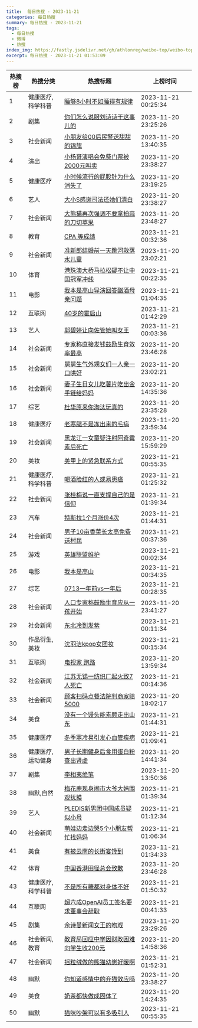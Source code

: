 ```yaml
---
title:  每日热搜 - 2023-11-21
categories: 每日热搜
summary: 每日热搜 - 2023-11-21
tags:
  - 每日热搜
  - 微博
  - 热搜
index_img: https://fastly.jsdelivr.net/gh/athlonreg/weibo-top/weibo-top.jpeg
excerpt: 每日热搜 - 2023-11-21 01:53:09
---
```


| 热搜榜 | 热搜分类 | 热搜标题 | 上榜时间 |
| --- | --- | --- | --- |
| 1 | 健康医疗,科学科普 | [睡够8小时不如睡得有规律](https://s.weibo.com/weibo%3Fq%3D%2523%E7%9D%A1%E5%A4%9F8%E5%B0%8F%E6%97%B6%E4%B8%8D%E5%A6%82%E7%9D%A1%E5%BE%97%E6%9C%89%E8%A7%84%E5%BE%8B%2523) | 2023-11-21 00:25:34 | 
| 2 | 剧集 | [你们怎么说服刘诗诗干这事儿的](https://s.weibo.com/weibo%3Fq%3D%2523%E4%BD%A0%E4%BB%AC%E6%80%8E%E4%B9%88%E8%AF%B4%E6%9C%8D%E5%88%98%E8%AF%97%E8%AF%97%E5%B9%B2%E8%BF%99%E4%BA%8B%E5%84%BF%E7%9A%84%2523) | 2023-11-20 23:25:26 | 
| 3 | 社会新闻 | [小朋友给00后民警送甜甜的锦旗](https://s.weibo.com/weibo%3Fq%3D%2523%E5%B0%8F%E6%9C%8B%E5%8F%8B%E7%BB%9900%E5%90%8E%E6%B0%91%E8%AD%A6%E9%80%81%E7%94%9C%E7%94%9C%E7%9A%84%E9%94%A6%E6%97%97%2523) | 2023-11-20 13:40:35 | 
| 4 | 演出 | [小杨哥演唱会免费门票被2000元叫卖](https://s.weibo.com/weibo%3Fq%3D%2523%E5%B0%8F%E6%9D%A8%E5%93%A5%E6%BC%94%E5%94%B1%E4%BC%9A%E5%85%8D%E8%B4%B9%E9%97%A8%E7%A5%A8%E8%A2%AB2000%E5%85%83%E5%8F%AB%E5%8D%96%2523) | 2023-11-20 23:38:27 | 
| 5 | 健康医疗 | [小时候流行的屁股针为什么消失了](https://s.weibo.com/weibo%3Fq%3D%2523%E5%B0%8F%E6%97%B6%E5%80%99%E6%B5%81%E8%A1%8C%E7%9A%84%E5%B1%81%E8%82%A1%E9%92%88%E4%B8%BA%E4%BB%80%E4%B9%88%E6%B6%88%E5%A4%B1%E4%BA%86%2523) | 2023-11-20 23:19:25 | 
| 6 | 艺人 | [大小S感谢司法还她们清白](https://s.weibo.com/weibo%3Fq%3D%2523%E5%A4%A7%E5%B0%8FS%E6%84%9F%E8%B0%A2%E5%8F%B8%E6%B3%95%E8%BF%98%E5%A5%B9%E4%BB%AC%E6%B8%85%E7%99%BD%2523) | 2023-11-20 23:38:27 | 
| 7 | 社会新闻 | [大熊猫再次强调不要拿拍蒜的刀切苹果](https://s.weibo.com/weibo%3Fq%3D%2523%E5%A4%A7%E7%86%8A%E7%8C%AB%E5%86%8D%E6%AC%A1%E5%BC%BA%E8%B0%83%E4%B8%8D%E8%A6%81%E6%8B%BF%E6%8B%8D%E8%92%9C%E7%9A%84%E5%88%80%E5%88%87%E8%8B%B9%E6%9E%9C%2523) | 2023-11-20 23:48:27 | 
| 8 | 教育 | [CPA 等成绩](https://s.weibo.com/weibo%3Fq%3D%2523CPA%20%E7%AD%89%E6%88%90%E7%BB%A9%2523) | 2023-11-21 00:32:36 | 
| 9 | 社会新闻 | [准新郎结婚前一天跳河救落水儿童](https://s.weibo.com/weibo%3Fq%3D%2523%E5%87%86%E6%96%B0%E9%83%8E%E7%BB%93%E5%A9%9A%E5%89%8D%E4%B8%80%E5%A4%A9%E8%B7%B3%E6%B2%B3%E6%95%91%E8%90%BD%E6%B0%B4%E5%84%BF%E7%AB%A5%2523) | 2023-11-20 23:02:21 | 
| 10 | 体育 | [港珠澳大桥马拉松疑不让中国冠军冲线](https://s.weibo.com/weibo%3Fq%3D%2523%E6%B8%AF%E7%8F%A0%E6%BE%B3%E5%A4%A7%E6%A1%A5%E9%A9%AC%E6%8B%89%E6%9D%BE%E7%96%91%E4%B8%8D%E8%AE%A9%E4%B8%AD%E5%9B%BD%E5%86%A0%E5%86%9B%E5%86%B2%E7%BA%BF%2523) | 2023-11-21 00:22:35 | 
| 11 | 电影 | [我本是高山导演回答酗酒母亲问题](https://s.weibo.com/weibo%3Fq%3D%2523%E6%88%91%E6%9C%AC%E6%98%AF%E9%AB%98%E5%B1%B1%E5%AF%BC%E6%BC%94%E5%9B%9E%E7%AD%94%E9%85%97%E9%85%92%E6%AF%8D%E4%BA%B2%E9%97%AE%E9%A2%98%2523) | 2023-11-21 01:04:35 | 
| 12 | 互联网 | [40岁的霍启山](https://s.weibo.com/weibo%3Fq%3D%252340%E5%B2%81%E7%9A%84%E9%9C%8D%E5%90%AF%E5%B1%B1%2523) | 2023-11-21 01:42:29 | 
| 13 | 艺人 | [郭碧婷让向佐管她叫女王](https://s.weibo.com/weibo%3Fq%3D%2523%E9%83%AD%E7%A2%A7%E5%A9%B7%E8%AE%A9%E5%90%91%E4%BD%90%E7%AE%A1%E5%A5%B9%E5%8F%AB%E5%A5%B3%E7%8E%8B%2523) | 2023-11-21 00:03:36 | 
| 14 | 社会新闻 | [专家称直接发钱鼓励生育效率最高](https://s.weibo.com/weibo%3Fq%3D%2523%E4%B8%93%E5%AE%B6%E7%A7%B0%E7%9B%B4%E6%8E%A5%E5%8F%91%E9%92%B1%E9%BC%93%E5%8A%B1%E7%94%9F%E8%82%B2%E6%95%88%E7%8E%87%E6%9C%80%E9%AB%98%2523) | 2023-11-20 23:46:28 | 
| 15 | 社会新闻 | [舅舅生气外甥女们一人亲一口哄好](https://s.weibo.com/weibo%3Fq%3D%2523%E8%88%85%E8%88%85%E7%94%9F%E6%B0%94%E5%A4%96%E7%94%A5%E5%A5%B3%E4%BB%AC%E4%B8%80%E4%BA%BA%E4%BA%B2%E4%B8%80%E5%8F%A3%E5%93%84%E5%A5%BD%2523) | 2023-11-20 23:02:21 | 
| 16 | 社会新闻 | [妻子生日女儿吃薯片吃出金手链给妈妈](https://s.weibo.com/weibo%3Fq%3D%2523%E5%A6%BB%E5%AD%90%E7%94%9F%E6%97%A5%E5%A5%B3%E5%84%BF%E5%90%83%E8%96%AF%E7%89%87%E5%90%83%E5%87%BA%E9%87%91%E6%89%8B%E9%93%BE%E7%BB%99%E5%A6%88%E5%A6%88%2523) | 2023-11-20 14:35:36 | 
| 17 | 综艺 | [杜华原来你淘汰玩真的](https://s.weibo.com/weibo%3Fq%3D%2523%E6%9D%9C%E5%8D%8E%E5%8E%9F%E6%9D%A5%E4%BD%A0%E6%B7%98%E6%B1%B0%E7%8E%A9%E7%9C%9F%E7%9A%84%2523) | 2023-11-20 23:35:28 | 
| 18 | 健康医疗 | [老寒腿不是冻出来的毛病](https://s.weibo.com/weibo%3Fq%3D%2523%E8%80%81%E5%AF%92%E8%85%BF%E4%B8%8D%E6%98%AF%E5%86%BB%E5%87%BA%E6%9D%A5%E7%9A%84%E6%AF%9B%E7%97%85%2523) | 2023-11-20 23:59:34 | 
| 19 | 社会新闻 | [黑龙江一女童疑注射阿奇霉素后死亡](https://s.weibo.com/weibo%3Fq%3D%2523%E9%BB%91%E9%BE%99%E6%B1%9F%E4%B8%80%E5%A5%B3%E7%AB%A5%E7%96%91%E6%B3%A8%E5%B0%84%E9%98%BF%E5%A5%87%E9%9C%89%E7%B4%A0%E5%90%8E%E6%AD%BB%E4%BA%A1%2523) | 2023-11-20 15:59:29 | 
| 20 | 美妆 | [美甲上的紧急联系方式](https://s.weibo.com/weibo%3Fq%3D%2523%E7%BE%8E%E7%94%B2%E4%B8%8A%E7%9A%84%E7%B4%A7%E6%80%A5%E8%81%94%E7%B3%BB%E6%96%B9%E5%BC%8F%2523) | 2023-11-21 00:55:35 | 
| 21 | 健康医疗,科学科普 | [喝酒脸红的人或易患癌](https://s.weibo.com/weibo%3Fq%3D%2523%E5%96%9D%E9%85%92%E8%84%B8%E7%BA%A2%E7%9A%84%E4%BA%BA%E6%88%96%E6%98%93%E6%82%A3%E7%99%8C%2523) | 2023-11-21 01:25:32 | 
| 22 | 社会新闻 | [张桂梅说一直支撑自己的是信仰](https://s.weibo.com/weibo%3Fq%3D%2523%E5%BC%A0%E6%A1%82%E6%A2%85%E8%AF%B4%E4%B8%80%E7%9B%B4%E6%94%AF%E6%92%91%E8%87%AA%E5%B7%B1%E7%9A%84%E6%98%AF%E4%BF%A1%E4%BB%B0%2523) | 2023-11-21 01:39:34 | 
| 23 | 汽车 | [特斯拉1个月涨价4次](https://s.weibo.com/weibo%3Fq%3D%2523%E7%89%B9%E6%96%AF%E6%8B%891%E4%B8%AA%E6%9C%88%E6%B6%A8%E4%BB%B74%E6%AC%A1%2523) | 2023-11-21 01:44:31 | 
| 24 | 社会新闻 | [男子10亩香菜长太高免费送村民](https://s.weibo.com/weibo%3Fq%3D%2523%E7%94%B7%E5%AD%9010%E4%BA%A9%E9%A6%99%E8%8F%9C%E9%95%BF%E5%A4%AA%E9%AB%98%E5%85%8D%E8%B4%B9%E9%80%81%E6%9D%91%E6%B0%91%2523) | 2023-11-21 00:37:36 | 
| 25 | 游戏 | [英雄联盟维护](https://s.weibo.com/weibo%3Fq%3D%2523%E8%8B%B1%E9%9B%84%E8%81%94%E7%9B%9F%E7%BB%B4%E6%8A%A4%2523) | 2023-11-21 00:02:34 | 
| 26 | 电影 | [我本是高山](https://s.weibo.com/weibo%3Fq%3D%2523%E6%88%91%E6%9C%AC%E6%98%AF%E9%AB%98%E5%B1%B1%2523) | 2023-11-21 00:34:35 | 
| 27 | 综艺 | [0713一年前vs一年后](https://s.weibo.com/weibo%3Fq%3D%25230713%E4%B8%80%E5%B9%B4%E5%89%8Dvs%E4%B8%80%E5%B9%B4%E5%90%8E%2523) | 2023-11-21 00:28:35 | 
| 28 | 社会新闻 | [人口专家称鼓励生育应从一孩开始](https://s.weibo.com/weibo%3Fq%3D%2523%E4%BA%BA%E5%8F%A3%E4%B8%93%E5%AE%B6%E7%A7%B0%E9%BC%93%E5%8A%B1%E7%94%9F%E8%82%B2%E5%BA%94%E4%BB%8E%E4%B8%80%E5%AD%A9%E5%BC%80%E5%A7%8B%2523) | 2023-11-20 23:41:27 | 
| 29 | 社会新闻 | [东北冷到发紫](https://s.weibo.com/weibo%3Fq%3D%2523%E4%B8%9C%E5%8C%97%E5%86%B7%E5%88%B0%E5%8F%91%E7%B4%AB%2523) | 2023-11-21 00:11:34 | 
| 30 | 作品衍生,美妆 | [沈羽洁kpop女团妆](https://s.weibo.com/weibo%3Fq%3D%2523%E6%B2%88%E7%BE%BD%E6%B4%81kpop%E5%A5%B3%E5%9B%A2%E5%A6%86%2523) | 2023-11-21 00:15:34 | 
| 31 | 互联网 | [电视家 跑路](https://s.weibo.com/weibo%3Fq%3D%2523%E7%94%B5%E8%A7%86%E5%AE%B6%20%E8%B7%91%E8%B7%AF%2523) | 2023-11-20 13:59:34 | 
| 32 | 社会新闻 | [江苏无锡一纺织厂起火致7人死亡](https://s.weibo.com/weibo%3Fq%3D%2523%E6%B1%9F%E8%8B%8F%E6%97%A0%E9%94%A1%E4%B8%80%E7%BA%BA%E7%BB%87%E5%8E%82%E8%B5%B7%E7%81%AB%E8%87%B47%E4%BA%BA%E6%AD%BB%E4%BA%A1%2523) | 2023-11-21 00:14:36 | 
| 33 | 社会新闻 | [顾客扫码点餐法院判商家赔5000](https://s.weibo.com/weibo%3Fq%3D%2523%E9%A1%BE%E5%AE%A2%E6%89%AB%E7%A0%81%E7%82%B9%E9%A4%90%E6%B3%95%E9%99%A2%E5%88%A4%E5%95%86%E5%AE%B6%E8%B5%945000%2523) | 2023-11-20 18:02:17 | 
| 34 | 美食 | [没有一个馒头能素颜走出山东](https://s.weibo.com/weibo%3Fq%3D%2523%E6%B2%A1%E6%9C%89%E4%B8%80%E4%B8%AA%E9%A6%92%E5%A4%B4%E8%83%BD%E7%B4%A0%E9%A2%9C%E8%B5%B0%E5%87%BA%E5%B1%B1%E4%B8%9C%2523) | 2023-11-21 01:44:31 | 
| 35 | 健康医疗 | [冬季寒冷易引发心血管疾病](https://s.weibo.com/weibo%3Fq%3D%2523%E5%86%AC%E5%AD%A3%E5%AF%92%E5%86%B7%E6%98%93%E5%BC%95%E5%8F%91%E5%BF%83%E8%A1%80%E7%AE%A1%E7%96%BE%E7%97%85%2523) | 2023-11-21 01:09:41 | 
| 36 | 健康医疗,运动健身 | [男子长期健身后食用蛋白粉查出肾虚](https://s.weibo.com/weibo%3Fq%3D%2523%E7%94%B7%E5%AD%90%E9%95%BF%E6%9C%9F%E5%81%A5%E8%BA%AB%E5%90%8E%E9%A3%9F%E7%94%A8%E8%9B%8B%E7%99%BD%E7%B2%89%E6%9F%A5%E5%87%BA%E8%82%BE%E8%99%9A%2523) | 2023-11-20 14:41:34 | 
| 37 | 剧集 | [李相夷绝笔](https://s.weibo.com/weibo%3Fq%3D%2523%E6%9D%8E%E7%9B%B8%E5%A4%B7%E7%BB%9D%E7%AC%94%2523) | 2023-11-20 13:50:36 | 
| 38 | 幽默,自然 | [梅花鹿现身闹市大爷大妈围观抚摸](https://s.weibo.com/weibo%3Fq%3D%2523%E6%A2%85%E8%8A%B1%E9%B9%BF%E7%8E%B0%E8%BA%AB%E9%97%B9%E5%B8%82%E5%A4%A7%E7%88%B7%E5%A4%A7%E5%A6%88%E5%9B%B4%E8%A7%82%E6%8A%9A%E6%91%B8%2523) | 2023-11-21 01:39:34 | 
| 39 | 艺人 | [PLEDIS新男团中国成员疑似小号](https://s.weibo.com/weibo%3Fq%3D%2523PLEDIS%E6%96%B0%E7%94%B7%E5%9B%A2%E4%B8%AD%E5%9B%BD%E6%88%90%E5%91%98%E7%96%91%E4%BC%BC%E5%B0%8F%E5%8F%B7%2523) | 2023-11-21 01:12:34 | 
| 40 | 社会新闻 | [萌娃边走边哭5个小朋友帮忙找妈妈](https://s.weibo.com/weibo%3Fq%3D%2523%E8%90%8C%E5%A8%83%E8%BE%B9%E8%B5%B0%E8%BE%B9%E5%93%AD5%E4%B8%AA%E5%B0%8F%E6%9C%8B%E5%8F%8B%E5%B8%AE%E5%BF%99%E6%89%BE%E5%A6%88%E5%A6%88%2523) | 2023-11-21 01:06:34 | 
| 41 | 美食 | [有被云南的长街宴馋到](https://s.weibo.com/weibo%3Fq%3D%2523%E6%9C%89%E8%A2%AB%E4%BA%91%E5%8D%97%E7%9A%84%E9%95%BF%E8%A1%97%E5%AE%B4%E9%A6%8B%E5%88%B0%2523) | 2023-11-21 01:34:33 | 
| 42 | 体育 | [中国香港田径总会致歉](https://s.weibo.com/weibo%3Fq%3D%2523%E4%B8%AD%E5%9B%BD%E9%A6%99%E6%B8%AF%E7%94%B0%E5%BE%84%E6%80%BB%E4%BC%9A%E8%87%B4%E6%AD%89%2523) | 2023-11-20 23:46:28 | 
| 43 | 健康医疗,科学科普 | [不是所有糖都对身体不好](https://s.weibo.com/weibo%3Fq%3D%2523%E4%B8%8D%E6%98%AF%E6%89%80%E6%9C%89%E7%B3%96%E9%83%BD%E5%AF%B9%E8%BA%AB%E4%BD%93%E4%B8%8D%E5%A5%BD%2523) | 2023-11-21 01:50:32 | 
| 44 | 互联网 | [超六成OpenAI员工签名要求董事会辞职](https://s.weibo.com/weibo%3Fq%3D%2523%E8%B6%85%E5%85%AD%E6%88%90OpenAI%E5%91%98%E5%B7%A5%E7%AD%BE%E5%90%8D%E8%A6%81%E6%B1%82%E8%91%A3%E4%BA%8B%E4%BC%9A%E8%BE%9E%E8%81%8C%2523) | 2023-11-21 00:41:33 | 
| 45 | 剧集 | [佘诗曼新闻女王的吻戏](https://s.weibo.com/weibo%3Fq%3D%2523%E4%BD%98%E8%AF%97%E6%9B%BC%E6%96%B0%E9%97%BB%E5%A5%B3%E7%8E%8B%E7%9A%84%E5%90%BB%E6%88%8F%2523) | 2023-11-20 23:29:26 | 
| 46 | 社会新闻,教育 | [教育局回应中学因财政困难向学生收200元](https://s.weibo.com/weibo%3Fq%3D%2523%E6%95%99%E8%82%B2%E5%B1%80%E5%9B%9E%E5%BA%94%E4%B8%AD%E5%AD%A6%E5%9B%A0%E8%B4%A2%E6%94%BF%E5%9B%B0%E9%9A%BE%E5%90%91%E5%AD%A6%E7%94%9F%E6%94%B6200%E5%85%83%2523) | 2023-11-20 14:58:36 | 
| 47 | 社会新闻 | [摇粒绒做的熊猫幼崽好暖啊](https://s.weibo.com/weibo%3Fq%3D%2523%E6%91%87%E7%B2%92%E7%BB%92%E5%81%9A%E7%9A%84%E7%86%8A%E7%8C%AB%E5%B9%BC%E5%B4%BD%E5%A5%BD%E6%9A%96%E5%95%8A%2523) | 2023-11-21 01:52:31 | 
| 48 | 幽默 | [你知道感情中的弃猫效应吗](https://s.weibo.com/weibo%3Fq%3D%2523%E4%BD%A0%E7%9F%A5%E9%81%93%E6%84%9F%E6%83%85%E4%B8%AD%E7%9A%84%E5%BC%83%E7%8C%AB%E6%95%88%E5%BA%94%E5%90%97%2523) | 2023-11-20 23:38:27 | 
| 49 | 美食 | [奶茶都快做成固体了](https://s.weibo.com/weibo%3Fq%3D%2523%E5%A5%B6%E8%8C%B6%E9%83%BD%E5%BF%AB%E5%81%9A%E6%88%90%E5%9B%BA%E4%BD%93%E4%BA%86%2523) | 2023-11-20 14:24:35 | 
| 50 | 幽默 | [猫咪吵架可以有多吸引人](https://s.weibo.com/weibo%3Fq%3D%2523%E7%8C%AB%E5%92%AA%E5%90%B5%E6%9E%B6%E5%8F%AF%E4%BB%A5%E6%9C%89%E5%A4%9A%E5%90%B8%E5%BC%95%E4%BA%BA%2523) | 2023-11-21 00:55:35 | 
